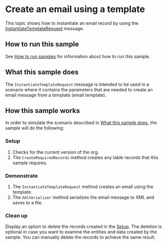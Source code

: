 # Create an email using a template

This topic shows how to instantiate an email record by using the [InstantiateTemplateRequest](https://learn.microsoft.com/dotnet/api/microsoft.crm.sdk.messages.instantiatetemplaterequest) message.

## How to run this sample

See [How to run samples](https://github.com/microsoft/PowerApps-Samples/blob/master/dataverse/README.md) for information about how to run this sample.

## What this sample does

The `InstantiateTemplateRequest` message is intended to be used in a scenario where it contains the parameters that are needed to create an email message from a template (email template).

## How this sample works

In order to simulate the scenario described in [What this sample does](#what-this-sample-does), the sample will do the following:

### Setup

1. Checks for the current version of the org.
2. The `CreateRequiredRecords` method creates any table records that this sample requires.

### Demonstrate

1. The `InstantiateTemplateRequest` method creates an email using the template. 
2. The `XmlSerializer` method serializes the email message to XML and saves to a file.

### Clean up

Display an option to delete the records created in the [Setup](#setup). The deletion is optional in case you want to examine the entities and data created by the sample. You can manually delete the records to achieve the same result.
